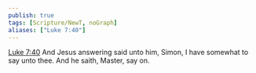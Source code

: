 ```yaml
---
publish: true
tags: [Scripture/NewT, noGraph]
aliases: ["Luke 7:40"]
---
```

[Luke 7:40](https://churchofjesuschrist.org/study/scriptures/nt/luke/7?lang=eng&id=p40#p40) And Jesus answering said unto him, Simon, I have somewhat to say unto thee. And he saith, Master, say on.
